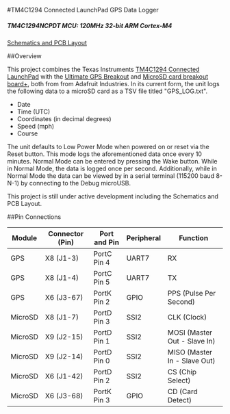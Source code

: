 #TM4C1294 Connected LaunchPad GPS Data Logger
##### TM4C1294NCPDT MCU: 120MHz 32-bit ARM Cortex-M4

[Schematics and PCB Layout](https://upverter.com/mitchg45/cc48ca266b1d3310/GPS-Logger-Boosterpack-80-Pin/)

##Overview

This project combines the Texas Instruments [TM4C1294 Connected LaunchPad](http://www.ti.com/tool/ek-tm4c1294xl) with the [Ultimate GPS Breakout](https://www.adafruit.com/products/746) and [MicroSD card breakout board+](https://www.adafruit.com/product/254), both from from Adafruit Industries. In its current form, the unit logs the following data to a microSD card as a TSV file titled "GPS_LOG.txt".
* Date
* Time (UTC)
* Coordinates (in decimal degrees)
* Speed (mph)
* Course

The unit defaults to Low Power Mode when powered on or reset via the Reset button. This mode logs the aforementioned data once every 10 minutes. Normal Mode can be entered by pressing the Wake button. While in Normal Mode, the data is logged once per second. Additionally, while in Normal Mode the data can be viewed by in a serial terminal (115200 baud 8-N-1) by connecting to the Debug microUSB.

This project is still under active development including the Schematics and PCB Layout. 

##Pin Connections

Module  |   Connector (Pin) | Port and Pin | Peripheral | Function
--------|-------------------|--------------|------------|---------
GPS     | X8 (J1-3)         | PortC Pin 4  | UART7      | RX
GPS     | X8 (J1-4)         | PortC Pin 5  | UART7      | TX
GPS     | X6 (J3-67)        | PortK Pin 2  | GPIO       | PPS (Pulse Per Second)
MicroSD | X8 (J1-7)         | PortD Pin 3  | SSI2       | CLK (Clock)
MicroSD | X9 (J2-15)        | PortD Pin 1  | SSI2       | MOSI (Master Out - Slave In)
MicroSD | X9 (J2-14)        | PortD Pin 0  | SSI2       | MISO (Master In - Slave Out)
MicroSD | X6 (J1-42)        | PortD Pin 2  | SSI2       | CS (Chip Select)
MicroSD | X6 (J3-68)        | PortK Pin 3  | GPIO       | CD (Card Detect)
